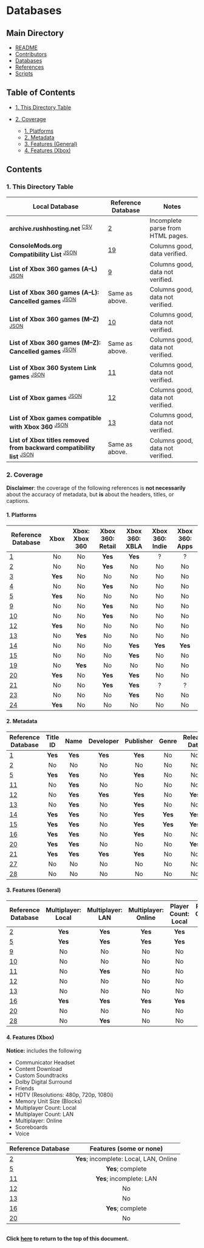 # Databases

## Main Directory

- [README](../README.md)
- [Contributors](../CONTRIBUTORS.md)
- [Databases](./README.md)
- [References](../REFERENCES.md)
- [Scripts](../scripts/README.md)

## Table of Contents

- [1. This Directory Table](#1-this-directory-table)

- [2. Coverage](#2-coverage)
	- [1. Platforms](#1-platform)
	- [2. Metadata](#2-metadata)
	- [3. Features (General)](#3-features-general)
	- [4. Features (Xbox)](#4-features-xbox)

## Contents

### 1. This Directory Table

| Local Database                                                                          | Reference Database        | Notes                             |
| --------------------------------------------------------------------------------------- | ------------------------- | --------------------------------- |
| **archive.rushhosting.net** <sup>[CSV][201]</sup>                                       | [2](../REFERENCES.md#2)  | Incomplete parse from HTML pages. |
| **ConsoleMods.org Compatibility List** <sup>[JSON][101]</sup>                           | [19](../REFERENCES.md#19) | Columns good, data verified.      |
| **List of Xbox 360 games (A–L)** <sup>[JSON][301]</sup>                                 | [9](../REFERENCES.md#9)   | Columns good, data not verified.  |
| **List of Xbox 360 games (A–L): Cancelled games** <sup>[JSON][302]</sup>                | Same as above.            | Columns good, data not verified.  |
| **List of Xbox 360 games (M–Z)** <sup>[JSON][401]</sup>                                 | [10](../REFERENCES.md#10) | Columns good, data not verified.  |
| **List of Xbox 360 games (M–Z): Cancelled games** <sup>[JSON][402]</sup>                | Same as above.            | Columns good, data not verified.  |
| **List of Xbox 360 System Link games** <sup>[JSON][501]</sup>                           | [11](../REFERENCES.md#11) | Columns good, data not verified.  |
| **List of Xbox games** <sup>[JSON][601]</sup>                                           | [12](../REFERENCES.md#12) | Columns good, data not verified.  |
| **List of Xbox games compatible with Xbox 360** <sup>[JSON][701]</sup>                  | [13](../REFERENCES.md#13) | Columns good, data not verified.  |
| **List of Xbox titles removed from backward compatibility list** <sup>[JSON][702]</sup> | Same as above.            | Columns good, data not verified.  |

[101]: ./json/consolemods.org_xbox_360_original_xbox_games_compatibility_list_table_6.json

[201]: ./csv/archive.rushhosting.net_xbox_360_title_id_list.csv

[301]: ./json/wikipedia.org_xbox_360_games_a-l_table_2.json
[302]: ./json/wikipedia.org_xbox_360_games_a-l_table_4.json

[401]: ./json/wikipedia.org_xbox_360_games_m-z_table_2.json
[402]: ./json/wikipedia.org_xbox_360_games_m-z_table_4.json

[501]: ./json/wikipedia.org_xbox_360_system_link_games_table_1.json

[601]: ./json/wikipedia.org_xbox_games_table_1.json

[701]: ./json/wikipedia.org_xbox_games_compatible_with_xbox_360_table_2.json
[702]: ./json/wikipedia.org_xbox_games_compatible_with_xbox_360_table_4.json

### 2. Coverage

**Disclaimer**: the coverage of the following references is **not necessarily**
about the accuracy of metadata, but **is** about the headers, titles, or captions.

#### 1. Platforms

| Reference Database         | Xbox                  | Xbox: Xbox 360        | Xbox 360: Retail      | Xbox 360: XBLA        | Xbox 360: Indie       | Xbox 360: Apps        |
| -------------------------- | :-------------------: | :-------------------: | :-------------------: | :-------------------: | :-------------------: | :-------------------: |
| [1](../REFERENCES.md/#1)  | No                    | No                    | **Yes**               | **Yes**               | ?                     | ?                     |
| [2](../REFERENCES.md/#2)  | No                    | No                    | **Yes**               | No                    | No                    | No                    |
| [3](../REFERENCES.md/#3)  | **Yes**               | No                    | No                    | No                    | No                    | No                    |
| [4](../REFERENCES.md/#4)  | No                    | No                    | **Yes**               | No                    | No                    | No                    |
| [5](../REFERENCES.md/#5)  | **Yes**               | No                    | No                    | No                    | No                    | No                    |
| [9](../REFERENCES.md/#9)  | No                    | No                    | **Yes**               | No                    | No                    | No                    |
| [10](../REFERENCES.md/#10) | No                    | No                    | **Yes**               | No                    | No                    | No                    |
| [12](../REFERENCES.md/#12) | **Yes**               | No                    | No                    | No                    | No                    | No                    |
| [13](../REFERENCES.md/#13) | No                    | **Yes**               | No                    | No                    | No                    | No                    |
| [14](../REFERENCES.md/#14) | No                    | No                    | No                    | **Yes**               | **Yes**               | **Yes**               |
| [15](../REFERENCES.md/#15) | No                    | No                    | No                    | **Yes**               | No                    | No                    |
| [19](../REFERENCES.md/#19) | No                    | **Yes**               | No                    | No                    | No                    | No                    |
| [20](../REFERENCES.md/#20) | **Yes**               | No                    | **Yes**               | **Yes**               | No                    | No                    |
| [21](../REFERENCES.md/#21) | No                    | No                    | **Yes**               | **Yes**               | ?                     | ?                     |
| [23](../REFERENCES.md/#23) | No                    | No                    | No                    | **Yes**               | No                    | No                    |
| [24](../REFERENCES.md/#24) | **Yes**               | No                    | No                    | No                    | No                    | No                    |

#### 2. Metadata

| Reference Database         | Title ID              | Name                  | Developer             | Publisher             | Genre                 | Release Date          | Regions               | Rating                |
| -------------------------- | :-------------------: | :-------------------: | :-------------------: | :-------------------: | :-------------------: | :-------------------: | :-------------------: | :-------------------: |
| [1](../REFERENCES.md/#1)  | **Yes**               | **Yes**               | **Yes**               | **Yes**               | No                    | No                    | No                    | No                    |
| [2](../REFERENCES.md/#2)  | No                    | No                    | No                    | No                    | No                    | No                    | No                    | No                    |
| [5](../REFERENCES.md/#5)  | **Yes**               | **Yes**               | No                    | **Yes**               | No                    | No                    | **Yes**               | **Yes**               |
| [11](../REFERENCES.md/#11) | No                    | **Yes**               | No                    | No                    | No                    | No                    | No                    | No                    |
| [12](../REFERENCES.md/#12) | No                    | **Yes**               | **Yes**               | **Yes**               | No                    | **Yes**               | **Yes**               | No                    |
| [13](../REFERENCES.md/#13) | No                    | **Yes**               | No                    | **Yes**               | No                    | No                    | **Yes**               | No                    |
| [14](../REFERENCES.md/#14) | **Yes**               | **Yes**               | No                    | **Yes**               | **Yes**               | **Yes**               | **Yes**               | No                    |
| [15](../REFERENCES.md/#15) | **Yes**               | **Yes**               | No                    | **Yes**               | **Yes**               | **Yes**               | **Yes**               | No                    |
| [16](../REFERENCES.md/#16) | **Yes**               | **Yes**               | No                    | **Yes**               | No                    | No                    | **Yes**               | **Yes**               |
| [20](../REFERENCES.md/#20) | **Yes**               | **Yes**               | No                    | No                    | No                    | **Yes**               | No                    | No                    |
| [21](../REFERENCES.md/#21) | **Yes**               | **Yes**               | **Yes**               | **Yes**               | No                    | No                    | No                    | No                    |
| [27](../REFERENCES.md/#27) | No                    | No                    | No                    | No                    | No                    | No                    | No                    | No                    |
| [28](../REFERENCES.md/#28) | No                    | No                    | No                    | No                    | No                    | No                    | No                    | No                    |

#### 3. Features (General)

| Reference Database         | Multiplayer: Local    | Multiplayer: LAN      | Multiplayer: Online   | Player Count: Local   | Player Count: LAN     | Player Count: Online  | 3D Support            | Kinect Supported      | Kinect Required       |
| -------------------------- | :-------------------: | :-------------------: | :-------------------: | :-------------------: | :-------------------: | :-------------------: | :-------------------: |:--------------------: |:--------------------: |
| [2](../REFERENCES.md/#2)  | **Yes**               | **Yes**               | **Yes**               | **Yes**               | **Yes**               | No                    | No                    | No                    | No                    |
| [5](../REFERENCES.md/#5)   | **Yes**               | **Yes**               | **Yes**               | **Yes**               | **Yes**               | No                    | No                    | No                    | No                    |
| [9](../REFERENCES.md/#9)  | No                    | No                    | No                    | No                    | No                    | No                    | **Yes**               | **Yes**               | **Yes**               |
| [10](../REFERENCES.md/#10) | No                    | No                    | No                    | No                    | No                    | No                    | **Yes**               | **Yes**               | **Yes**               |
| [11](../REFERENCES.md/#11) | No                    | **Yes**               | No                    | No                    | **Yes**               | No                    | No                    | No                    | No                    |
| [12](../REFERENCES.md/#12) | No                    | No                    | No                    | No                    | No                    | No                    | No                    | No                    | No                    |
| [13](../REFERENCES.md/#13) | No                    | No                    | No                    | No                    | No                    | No                    | No                    | No                    | No                    |
| [16](../REFERENCES.md/#16) | **Yes**               | **Yes**               | **Yes**               | **Yes**               | **Yes**               | No                    | No                    | No                    | No                    |
| [20](../REFERENCES.md/#20) | No                    | No                    | No                    | No                    | No                    | No                    | No                    | No                    | No                    |
| [28](../REFERENCES.md/#28) | No                    | **Yes**               | No                    | No                    | No                    | No                    | No                    | No                    | No                    |

#### 4. Features (Xbox)

**Notice:** includes the following
- Communicator Headset
- Content Download
- Custom Soundtracks
- Dolby Digital Surround
- Friends
- HDTV (Resolutions: 480p, 720p, 1080i)
- Memory Unit Size (Blocks)
- Multiplayer Count: Local
- Multiplayer Count: LAN
- Multiplayer: Online
- Scoreboards
- Voice

| Reference Database         | Features (some or none)                 |
| -------------------------- | :-------------------------------------: |
| [2](../REFERENCES.md/#2)  | **Yes**; incomplete: Local, LAN, Online |
| [5](../REFERENCES.md/#5)  | **Yes**; complete                       |
| [11](../REFERENCES.md/#11) | **Yes**; incomplete: LAN                |
| [12](../REFERENCES.md/#12) | No                                      |
| [13](../REFERENCES.md/#13) | No                                      |
| [16](../REFERENCES.md/#16) | **Yes**; complete                       |
| [20](../REFERENCES.md/#20) | No                                      |

##
#### Click [here](#databases) to return to the top of this document.